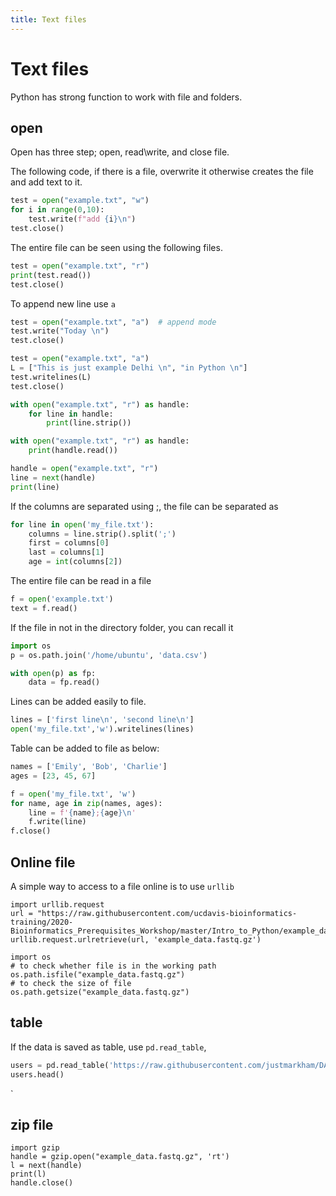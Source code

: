 ```yaml
---
title: Text files
---
```

# Text files
Python has strong function to work with file and folders.  

## open
Open has three step; open, read\write, and close file.

The following code, if there is a file, overwrite it otherwise creates the file and add text to it. 
```python
test = open("example.txt", "w")
for i in range(0,10):
    test.write(f"add {i}\n")
test.close()  
```

The entire file can be seen using the following files. 
```python
test = open("example.txt", "r")
print(test.read())
test.close()
```

To append new line use `a`
```python
test = open("example.txt", "a")  # append mode
test.write("Today \n")
test.close()
```


```python
test = open("example.txt", "a")
L = ["This is just example Delhi \n", "in Python \n"]
test.writelines(L) 
test.close()
```


```python
with open("example.txt", "r") as handle:
    for line in handle:
        print(line.strip())

with open("example.txt", "r") as handle:
    print(handle.read())

handle = open("example.txt", "r")
line = next(handle)
print(line)    
```

If the columns are separated using ;, the file can be separated as 
``` python
for line in open('my_file.txt'):
    columns = line.strip().split(';')
    first = columns[0]
    last = columns[1]
    age = int(columns[2])
```

The entire file can be read in a file 
```python
f = open('example.txt')
text = f.read()
```

If the file in not in the directory folder, you can recall it 
``` python
import os
p = os.path.join('/home/ubuntu', 'data.csv')

with open(p) as fp:
    data = fp.read()
```

Lines can be added easily to file.  
```python
lines = ['first line\n', 'second line\n']
open('my_file.txt','w').writelines(lines)
```

Table can be added to file as below: 
```python
names = ['Emily', 'Bob', 'Charlie']
ages = [23, 45, 67]

f = open('my_file.txt', 'w')
for name, age in zip(names, ages):
    line = f'{name};{age}\n'
    f.write(line)
f.close()
```




## Online file 
A simple way to access to a file online is to use `urllib` 
```{Python, echo = FALSE, message = FALSE}
import urllib.request
url = "https://raw.githubusercontent.com/ucdavis-bioinformatics-training/2020-Bioinformatics_Prerequisites_Workshop/master/Intro_to_Python/example_data.fastq.gz"
urllib.request.urlretrieve(url, 'example_data.fastq.gz')
```

```{Python, echo = FALSE, message = FALSE}
import os
# to check whether file is in the working path
os.path.isfile("example_data.fastq.gz")
# to check the size of file
os.path.getsize("example_data.fastq.gz")
```


## table
If the data is saved as table, use `pd.read_table`, 
```python
users = pd.read_table('https://raw.githubusercontent.com/justmarkham/DAT8/master/data/u.user', sep='|', index_col='user_id')
users.head()
```

`
## zip file 

```{Python, echo = FALSE, message = FALSE}
import gzip
handle = gzip.open("example_data.fastq.gz", 'rt')
l = next(handle)
print(l)
handle.close()
```

